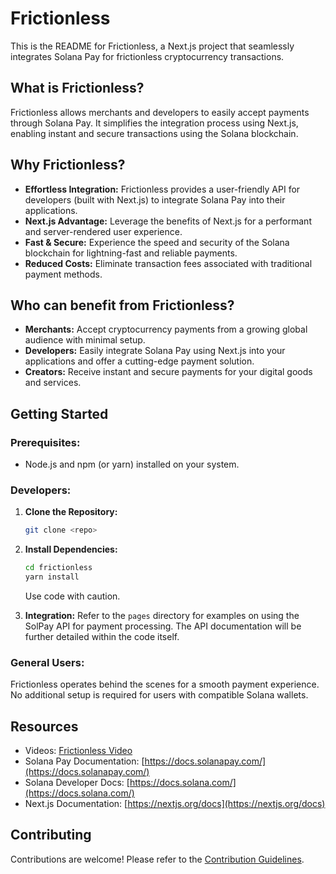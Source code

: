 # Frictionless

This is the README for Frictionless, a Next.js project that seamlessly integrates Solana Pay for frictionless cryptocurrency transactions.

## What is Frictionless?

Frictionless allows merchants and developers to easily accept payments through Solana Pay. It simplifies the integration process using Next.js, enabling instant and secure transactions using the Solana blockchain.

## Why Frictionless?

- **Effortless Integration:** Frictionless provides a user-friendly API for developers (built with Next.js) to integrate Solana Pay into their applications.
- **Next.js Advantage:** Leverage the benefits of Next.js for a performant and server-rendered user experience.
- **Fast & Secure:** Experience the speed and security of the Solana blockchain for lightning-fast and reliable payments.
- **Reduced Costs:** Eliminate transaction fees associated with traditional payment methods.

## Who can benefit from Frictionless?

- **Merchants:** Accept cryptocurrency payments from a growing global audience with minimal setup.
- **Developers:** Easily integrate Solana Pay using Next.js into your applications and offer a cutting-edge payment solution.
- **Creators:** Receive instant and secure payments for your digital goods and services.

## Getting Started

### Prerequisites:

- Node.js and npm (or yarn) installed on your system.

### Developers:

1. **Clone the Repository:**
    ```bash
    git clone <repo>

2. **Install Dependencies:**
    ```bash
    cd frictionless
    yarn install
    ```
    Use code with caution.

3. **Integration:**
    Refer to the `pages` directory for examples on using the SolPay API for payment processing.
    The API documentation will be further detailed within the code itself.

### General Users:

Frictionless operates behind the scenes for a smooth payment experience. No additional setup is required for users with compatible Solana wallets.

## Resources
- Videos: [Frictionless Video](https://drive.google.com/file/d/1oOll-vLnRsmHsoxgeQTnNzBjIXiUZDGh/view?usp=sharing)
- Solana Pay Documentation: [https://docs.solanapay.com/](https://docs.solanapay.com/)
- Solana Developer Docs: [https://docs.solana.com/](https://docs.solana.com/)
- Next.js Documentation: [https://nextjs.org/docs](https://nextjs.org/docs)

## Contributing

Contributions are welcome! Please refer to the [Contribution Guidelines](CONTRIBUTING.md).
